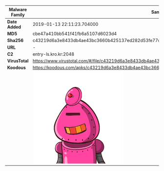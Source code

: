 | Malware Family | SandroRat                                                    |
| -------------- | ------------------------------------------------------------ |
| **Date Added** | 2019-01-13 22:11:23.704000                                                   |
| **MD5**        | cbe47a410bb541f41fb6a5107d6023d4                             |
| **Sha256**     | c43219d6a3e8433db4ae43bc3660b425137ed282d53fe77c31e540e42bbb7c1d |
| **URL**        | -                                                            |
| **C2**         | entry-ls.kro.kr:2048 |
| **VirusTotal** | https://www.virustotal.com/#/file/c43219d6a3e8433db4ae43bc3660b425137ed282d53fe77c31e540e42bbb7c1d/detection |
| **Koodous**    | https://koodous.com/apks/c43219d6a3e8433db4ae43bc3660b425137ed282d53fe77c31e540e42bbb7c1d |
|                | ![](../assets/c43219d6a3e8433db4ae43bc3660b425137ed282d53fe77c31e540e42bbb7c1d.png) |